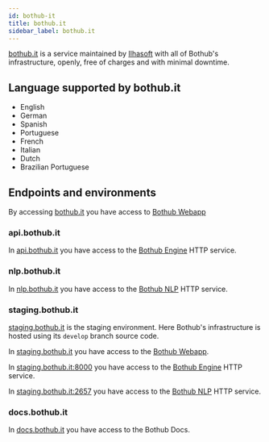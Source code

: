 ```yaml
---
id: bothub-it
title: bothub.it
sidebar_label: bothub.it
---
```


[bothub.it](https://bothub.it/) is a service maintained by [Ilhasoft](http://www.ilhasoft.com.br/en/) with all of Bothub's infrastructure, openly, free of charges and with minimal downtime.

## Language supported by bothub.it

- English
- German
- Spanish
- Portuguese
- French
- Italian
- Dutch
- Brazilian Portuguese

## Endpoints and environments

By accessing [bothub.it](https://bothub.it/) you have access to [Bothub Webapp](/docs/en/bothub#webapp)

### api.bothub.it

In [api.bothub.it](https://api.bothub.it/) you have access to the [Bothub Engine](/docs/en/bothub#engine) HTTP service.

### nlp.bothub.it

In [nlp.bothub.it](https://nlp.bothub.it/) you have access to the [Bothub NLP](/docs/en/bothub#nlp) HTTP service.

### staging.bothub.it

[staging.bothub.it](https://staging.bothub.it/) is the staging environment. Here Bothub's infrastructure is hosted using its `develop` branch source code.

In [staging.bothub.it](https://staging.bothub.it/) you have access to the [Bothub Webapp](/docs/en/bothub#webapp).

In [staging.bothub.it:8000](https://staging.bothub.it:8000/) you have access to the [Bothub Engine](/docs/en/bothub#engine) HTTP service.

In [staging.bothub.it:2657](https://staging.bothub.it:2657/) you have access to the [Bothub NLP](/docs/en/bothub#nlp) HTTP service.

### docs.bothub.it

In [docs.bothub.it](https://docs.bothub.it/) you have access to the Bothub Docs.